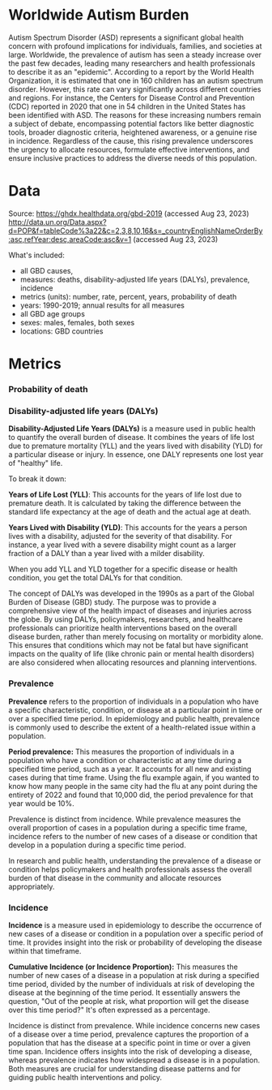 # Worldwide Autism Burden

Autism Spectrum Disorder (ASD) represents a significant global health concern with profound implications for individuals, families, and societies at large. Worldwide, the prevalence of autism has seen a steady increase over the past few decades, leading many researchers and health professionals to describe it as an "epidemic". According to a report by the World Health Organization, it is estimated that one in 160 children has an autism spectrum disorder. However, this rate can vary significantly across different countries and regions. For instance, the Centers for Disease Control and Prevention (CDC) reported in 2020 that one in 54 children in the United States has been identified with ASD. The reasons for these increasing numbers remain a subject of debate, encompassing potential factors like better diagnostic tools, broader diagnostic criteria, heightened awareness, or a genuine rise in incidence. Regardless of the cause, this rising prevalence underscores the urgency to allocate resources, formulate effective interventions, and ensure inclusive practices to address the diverse needs of this population.

# Data

Source: 
https://ghdx.healthdata.org/gbd-2019 (accessed Aug 23, 2023)
http://data.un.org/Data.aspx?d=POP&f=tableCode%3a22&c=2,3,8,10,16&s=_countryEnglishNameOrderBy:asc,refYear:desc,areaCode:asc&v=1 (accessed Aug 23, 2023)

What's included:
 - all GBD causes,
 - measures: deaths, disability-adjusted life years (DALYs), prevalence, incidence
 - metrics (units): number, rate, percent, years, probability of death
 - years: 1990-2019; annual results for all measures
 - all GBD age groups
 - sexes: males, females, both sexes
 - locations: GBD countries

# Metrics

 ### Probability of death
 ### Disability-adjusted life years (DALYs)

**Disability-Adjusted Life Years (DALYs)** is a measure used in public health to quantify the overall burden of disease. It combines the years of life lost due to premature mortality (YLL) and the years lived with disability (YLD) for a particular disease or injury. In essence, one DALY represents one lost year of "healthy" life.

To break it down:

**Years of Life Lost (YLL)**: This accounts for the years of life lost due to premature death. It is calculated by taking the difference between the standard life expectancy at the age of death and the actual age at death.

**Years Lived with Disability (YLD)**: This accounts for the years a person lives with a disability, adjusted for the severity of that disability. For instance, a year lived with a severe disability might count as a larger fraction of a DALY than a year lived with a milder disability.

When you add YLL and YLD together for a specific disease or health condition, you get the total DALYs for that condition.

The concept of DALYs was developed in the 1990s as a part of the Global Burden of Disease (GBD) study. The purpose was to provide a comprehensive view of the health impact of diseases and injuries across the globe. By using DALYs, policymakers, researchers, and healthcare professionals can prioritize health interventions based on the overall disease burden, rather than merely focusing on mortality or morbidity alone. This ensures that conditions which may not be fatal but have significant impacts on the quality of life (like chronic pain or mental health disorders) are also considered when allocating resources and planning interventions.

### Prevalence

**Prevalence** refers to the proportion of individuals in a population who have a specific characteristic, condition, or disease at a particular point in time or over a specified time period. In epidemiology and public health, prevalence is commonly used to describe the extent of a health-related issue within a population.

**Period prevalence:** This measures the proportion of individuals in a population who have a condition or characteristic at any time during a specified time period, such as a year. It accounts for all new and existing cases during that time frame. Using the flu example again, if you wanted to know how many people in the same city had the flu at any point during the entirety of 2022 and found that 10,000 did, the period prevalence for that year would be 10%.

Prevalence is distinct from incidence. While prevalence measures the overall proportion of cases in a population during a specific time frame, incidence refers to the number of new cases of a disease or condition that develop in a population during a specific time period.

In research and public health, understanding the prevalence of a disease or condition helps policymakers and health professionals assess the overall burden of that disease in the community and allocate resources appropriately.

### Incidence

**Incidence** is a measure used in epidemiology to describe the occurrence of new cases of a disease or condition in a population over a specific period of time. It provides insight into the risk or probability of developing the disease within that timeframe.

**Cumulative Incidence (or Incidence Proportion):** This measures the number of new cases of a disease in a population at risk during a specified time period, divided by the number of individuals at risk of developing the disease at the beginning of the time period. It essentially answers the question, "Out of the people at risk, what proportion will get the disease over this time period?" It's often expressed as a percentage.

Incidence is distinct from prevalence. While incidence concerns new cases of a disease over a time period, prevalence captures the proportion of a population that has the disease at a specific point in time or over a given time span. Incidence offers insights into the risk of developing a disease, whereas prevalence indicates how widespread a disease is in a population. Both measures are crucial for understanding disease patterns and for guiding public health interventions and policy.